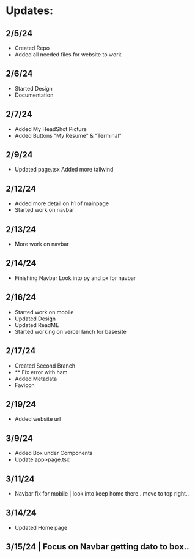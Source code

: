 # Updates:

## 2/5/24
- Created Repo
- Added all needed files for website to work

## 2/6/24
- Started Design
- Documentation 

## 2/7/24 
- Added My HeadShot Picture
- Added Buttons
    "My Resume" & "Terminal"

## 2/9/24
- Updated page.tsx 
    Added more tailwind

## 2/12/24
- Added more detail on h1 of mainpage
- Started work on navbar

## 2/13/24
- More work on navbar

## 2/14/24
- Finishing Navbar
    Look into py and px for navbar

## 2/16/24
- Started work on mobile
- Updated Design
- Updated ReadME
- Started working on vercel lanch for basesite

## 2/17/24
- Created Second Branch
- ** Fix error with ham
- Added Metadata
- Favicon

## 2/19/24
- Added website url 

## 3/9/24
- Added Box under Components
- Update app>page.tsx

## 3/11/24 
- Navbar fix for mobile | look into keep home there.. move to top right..

## 3/14/24
- Updated Home page 


## 3/15/24 | Focus on Navbar getting dato to box.. 